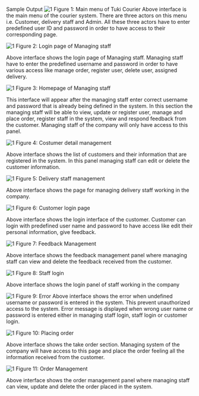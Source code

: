 
Sample Output 
 ![1](Output/1.homeM.jpg)
Figure 1: Main menu of Tuki Courier
Above interface is the main menu of the courier system. There are three actors on this menu i.e. Customer, delivery staff and Admin. All these three actors have to enter predefined user ID and password in order to have access to their corresponding page.
 
 ![1](Output/2%20users.jpg)
Figure 2: Login page of Managing staff

Above interface shows the login page of Managing staff. Managing staff have to enter the predefined username and password in order to have various access like manage order, register user, delete user, assigned delivery.

  ![1](Output/3%20login.jpg)
Figure 3: Homepage of Managing staff

This interface will appear after the managing staff enter correct username and password that is already being defined in the system. In this section the managing staff will be able to view, update or register user, manage and place order, register staff in the system, view and respond feedback from the customer. Managing staff of the company will only have access to this panel.



   ![1](Output/4%20cmlist.jpg)
Figure 4:  Costumer detail management

Above interface shows the list of customers and their information that are registered in the system. In this panel managing staff can edit or delete the customer information.

   ![1](Output/5%20stafflist.jpg)
Figure 5: Delivery staff management

Above interface shows the page for managing delivery staff working in the company.
 

  ![1](Output/6uLogin.jpg)
Figure 6: Customer login page

Above interface shows the login interface of the customer. Customer can login with predefined user name and password to have access like edit their personal information, give feedback.

   ![1](Output/7feedback.jpg)
Figure 7: Feedback Management

Above interface shows the feedback management panel where managing staff can view and delete the feedback received from the customer.

   ![1](Output/8%20stafflogin.jpg)
Figure 8: Staff login

Above interface shows the login panel of staff working in the company



   ![1](Output/9%20error.jpg)
Figure 9: Error
Above interface shows the error when undefined username or password is entered in the system. This prevent unauthorized access to the system. Error message is displayed when wrong user name or password is entered either in managing staff login, staff login or customer login.

   ![1](Output/10%20fromTo.jpg)
Figure 10: Placing order

Above interface shows the take order section. Managing system of the company will have access to this page and place the order feeling all the information received from the customer.
 
   ![1](Output/11%20orderlList.jpg)
Figure 11: Order Management

Above interface shows the order management panel where managing staff can view, update and delete the order placed in the system.
